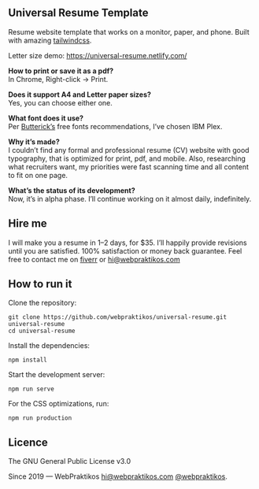 ## Universal Resume Template

Resume website template that works on a monitor, paper, and phone.
Built with amazing [tailwindcss](https://tailwindcss.com/).

Letter size demo: https://universal-resume.netlify.com/

**How to print or save it as a pdf?**  
In Chrome, Right-click -> Print.

**Does it support A4 and Letter paper sizes?**  
Yes, you can choose either one.

**What font does it use?**  
Per [Butterick’s](https://practicaltypography.com/) free fonts recommendations, I’ve chosen IBM Plex.

**Why it’s made?**  
I couldn’t find any formal and professional resume (CV) website with good typography, that is optimized for print, pdf, and mobile. Also, researching what recruiters want, my priorities were fast scanning time and all content to fit on one page. 

**What’s the status of its development?**  
Now, it’s in alpha phase. I’ll continue working on it almost daily, indefinitely.

## Hire me

I will make you a resume in 1–2 days, for $35. I’ll happily provide revisions until you are satisfied. 100% satisfaction or money back guarantee. Feel free to contact me on [fiverr](https://www.fiverr.com/webpraktikos/create-a-basic-website-in-wordpress-or-just-html) or hi@webpraktikos.com

## How to run it

Clone the repository:

```
git clone https://github.com/webpraktikos/universal-resume.git universal-resume
cd universal-resume
```

Install the dependencies:

```
npm install
```

Start the development server:

```
npm run serve
```

For the CSS optimizations, run:

```
npm run production
```

## Licence

The GNU General Public License v3.0

Since 2019 — WebPraktikos <hi@webpraktikos.com> [@webpraktikos](https://twitter.com/webpraktikos).
